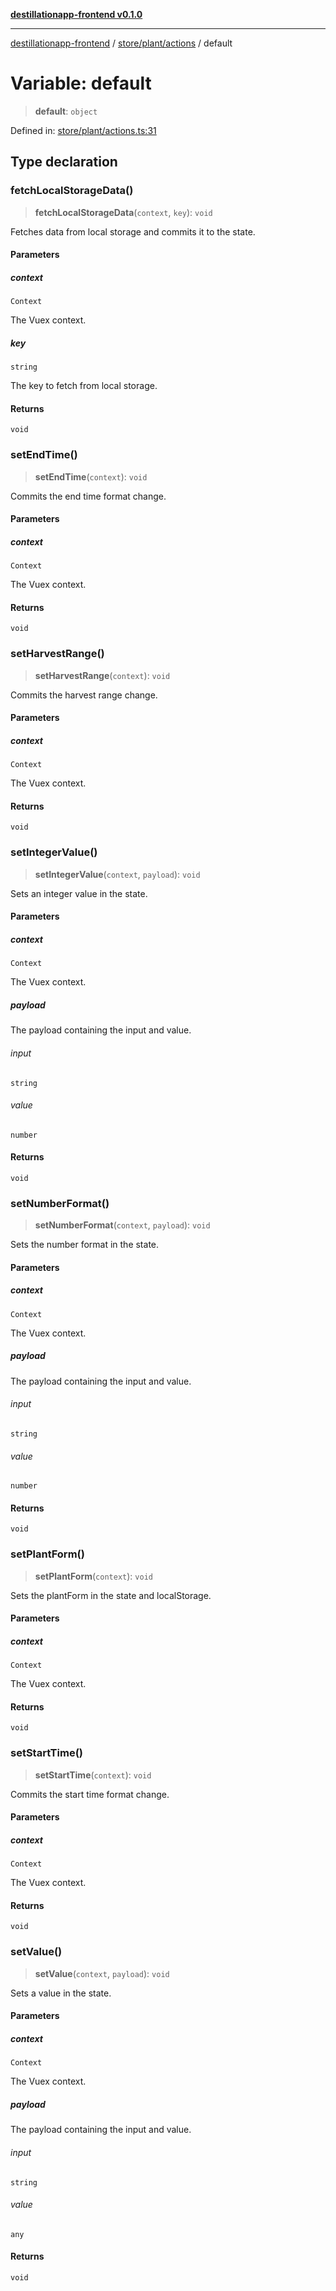 [**destillationapp-frontend v0.1.0**](../../../../README.md)

***

[destillationapp-frontend](../../../../modules.md) / [store/plant/actions](../README.md) / default

# Variable: default

> **default**: `object`

Defined in: [store/plant/actions.ts:31](https://github.com/DestillApp/main/blob/76aba95a5d8c1d9174ebde73d7b50f0ea64b491a/frontend/src/store/plant/actions.ts#L31)

## Type declaration

### fetchLocalStorageData()

> **fetchLocalStorageData**(`context`, `key`): `void`

Fetches data from local storage and commits it to the state.

#### Parameters

##### context

`Context`

The Vuex context.

##### key

`string`

The key to fetch from local storage.

#### Returns

`void`

### setEndTime()

> **setEndTime**(`context`): `void`

Commits the end time format change.

#### Parameters

##### context

`Context`

The Vuex context.

#### Returns

`void`

### setHarvestRange()

> **setHarvestRange**(`context`): `void`

Commits the harvest range change.

#### Parameters

##### context

`Context`

The Vuex context.

#### Returns

`void`

### setIntegerValue()

> **setIntegerValue**(`context`, `payload`): `void`

Sets an integer value in the state.

#### Parameters

##### context

`Context`

The Vuex context.

##### payload

The payload containing the input and value.

###### input

`string`

###### value

`number`

#### Returns

`void`

### setNumberFormat()

> **setNumberFormat**(`context`, `payload`): `void`

Sets the number format in the state.

#### Parameters

##### context

`Context`

The Vuex context.

##### payload

The payload containing the input and value.

###### input

`string`

###### value

`number`

#### Returns

`void`

### setPlantForm()

> **setPlantForm**(`context`): `void`

Sets the plantForm in the state and localStorage.

#### Parameters

##### context

`Context`

The Vuex context.

#### Returns

`void`

### setStartTime()

> **setStartTime**(`context`): `void`

Commits the start time format change.

#### Parameters

##### context

`Context`

The Vuex context.

#### Returns

`void`

### setValue()

> **setValue**(`context`, `payload`): `void`

Sets a value in the state.

#### Parameters

##### context

`Context`

The Vuex context.

##### payload

The payload containing the input and value.

###### input

`string`

###### value

`any`

#### Returns

`void`

